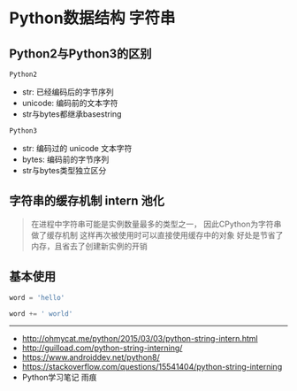 # Python数据结构 字符串

## Python2与Python3的区别

`Python2`
- str: 已经编码后的字节序列
- unicode: 编码前的文本字符
- str与bytes都继承basestring

`Python3`
- str: 编码过的 unicode 文本字符
- bytes: 编码前的字节序列
- str与bytes类型独立区分

## 字符串的缓存机制 intern 池化

> 在进程中字符串可能是实例数量最多的类型之一，
> 因此CPython为字符串做了缓存机制
> 这样再次被使用时可以直接使用缓存中的对象
> 好处是节省了内存，且省去了创建新实例的开销

## 基本使用

```python
word = 'hello'

word += ' world'

```

- - - - -
- http://ohmycat.me/python/2015/03/03/python-string-intern.html
- http://guilload.com/python-string-interning/
- https://www.androiddev.net/python8/
- https://stackoverflow.com/questions/15541404/python-string-interning
- Python学习笔记 雨痕
